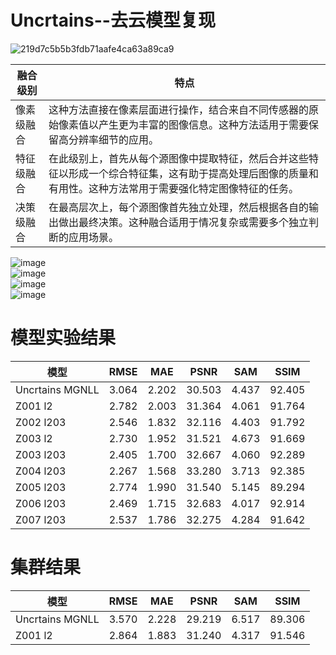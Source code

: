 # Uncrtains--去云模型复现

![219d7c5b5b3fdb71aafe4ca63a89ca9](https://github.com/ZYJ-Group/Tanghy/assets/94824386/e4858fe5-0ac7-444c-ae0d-8d448296a9df)  

融合级别 | 特点 |
--- | --- |
像素级融合 | 这种方法直接在像素层面进行操作，结合来自不同传感器的原始像素值以产生更为丰富的图像信息。这种方法适用于需要保留高分辨率细节的应用。
特征级融合 | 在此级别上，首先从每个源图像中提取特征，然后合并这些特征以形成一个综合特征集，这有助于提高处理后图像的质量和有用性。这种方法常用于需要强化特定图像特征的任务。
决策级融合 | 在最高层次上，每个源图像首先独立处理，然后根据各自的输出做出最终决策。这种融合适用于情况复杂或需要多个独立判断的应用场景。

![image](https://github.com/ZYJ-Group/Tanghy/assets/94824386/09214949-0964-4e48-8737-46813629450b)  
![image](https://github.com/ZYJ-Group/Tanghy/assets/94824386/38bdba38-cb88-47da-89c4-3f2b6c392432)  
![image](https://github.com/ZYJ-Group/Tanghy/assets/94824386/467fe2fc-cfab-4a31-8f72-c7adc9c235ce)  
![image](https://github.com/ZYJ-Group/Tanghy/assets/94824386/56161209-d0e5-434f-b05e-69cb52a29ccd)  






# 模型实验结果  
模型 | RMSE | MAE | PSNR | SAM | SSIM 
--- | --- | --- | --- | --- | ---
Uncrtains MGNLL | 3.064 | 2.202 | 30.503 | 4.437 | 92.405
Z001 l2 | 2.782 | 2.003 | 31.364 | 4.061 | 91.764
Z002 l203 | 2.546 | 1.832 | 32.116 | 4.403 | 91.792 
Z003 l2 | 2.730 | 1.952 | 31.521 | 4.673 | 91.669
Z003 l203 | 2.405 | 1.700 | 32.667 | 4.060 | 92.289
Z004 l203 | 2.267 | 1.568 | 33.280 | 3.713 | 92.385
Z005 l203 | 2.774 | 1.990 | 31.540 | 5.145 | 89.294
Z006 l203 | 2.469 | 1.715 | 32.683 | 4.017 | 92.914
Z007 l203 | 2.537 | 1.786 | 32.275 | 4.284 | 91.642


# 集群结果
模型 | RMSE | MAE | PSNR | SAM | SSIM 
--- | --- | --- | --- | --- | ---
Uncrtains MGNLL | 3.570 | 2.228 | 29.219 | 6.517 | 89.306
Z001 l2 | 2.864 | 1.883 | 31.240 | 4.317 | 91.546
